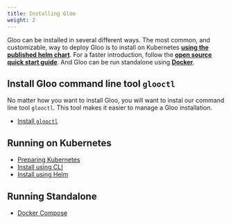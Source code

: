 ```yaml
---
title: Installing Gloo
weight: 2
---
```


Gloo can be installed in several different ways. The most common, and customizable, way to deploy Gloo is to
install on Kubernetes **[using the published helm chart](install_with_helm)**. For a faster introduction,
follow the **[open source quick start guide](quick_start)**. And Gloo can be run standalone using
**[Docker](docker-compose)**.

## Install Gloo command line tool `glooctl`

No matter how you want to install Gloo, you will want to instal our command line tool `glooctl`. This tool makes it
easier to manage a Gloo installation.

* [Install `glooctl`](install_glooctl)

## Running on Kubernetes

* [Preparing Kubernetes](setup_kubernetes)
* [Install using CLI](quick_start)
* [Install using Helm](install_with_helm)

## Running Standalone

* [Docker Compose](docker-compose)
